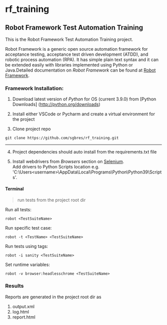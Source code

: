 # rf_training

Robot Framework Test Automation Training
---
This is the Robot Framework Test Automation Training project.

Robot Framework is a generic open source
automation framework for acceptance testing, acceptance test driven
development (ATDD), and robotic process automation (RPA). It has simple plain
text syntax and it can be extended easily with libraries implemented using
Python or Java.Detailed documentation on *Robot Framework* can be found at [Robot Framework](http://robotframework.org/).

### Framework Installation:

1. Download latest version of *Python* for OS (current 3.9.0) from [Python Downloads] (http://python.org/downloads)

2. Install either VSCode or Pycharm and create a virtual environment for the project

3. Clone project repo

```
git clone https://github.com/sgbres/rf_training.git
```
---

4. Project dependencies should auto install from the requirements.txt file

5. Install webdrivers from *Browsers* section on [Selenium](https://www.selenium.dev/downloads/).  
   Add drivers to Python Scripts location e.g. 'C:\Users\<username>\AppData\Local\Programs\Python\Python39\Scripts'.

#### Terminal

> run tests from the project root dir

Run all tests:
```shell script
robot <TestSuiteName>
```
  
Run specific test case:
```shell script
robot -t <TestName> <TestSuiteName>
```

Run tests using tags:
```shell script
robot -i sanity <TestSuiteName>
```
  
Set runtime variables:
```shell script
robot -v browser:headlesschrome <TestSuiteName>
```

### Results

Reports are generated in the project root dir as 
1. output.xml
1. log.html
1. report.html
